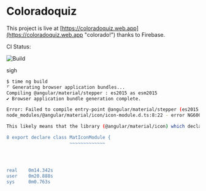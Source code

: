 # Coloradoquiz

This project is live at [https://coloradoquiz.web.app](https://coloradoquiz.web.app "colorado!") 
thanks to Firebase. 

CI Status: 

![Build](https://github.com/teamkushal/coloradoquiz/workflows/Deploy%20to%20Firebase%20Hosting%20on%20merge/badge.svg)

sigh

```bash
$ time ng build
⠋ Generating browser application bundles...
Compiling @angular/material/stepper : es2015 as esm2015
✔ Browser application bundle generation complete.

Error: Failed to compile entry-point @angular/material/stepper (es2015 as esm2015) due to compilation errors:
node_modules/@angular/material/icon/icon-module.d.ts:8:22 - error NG6002: Appears in the NgModule.imports of MatStepperModule, but could not be resolved to an NgModule class.

This likely means that the library (@angular/material/icon) which declares MatIconModule has not been processed correctly by ngcc, or is not compatible with Angular Ivy. Check if a newer version of the library is available, and update if so. Also consider checking with the library's authors to see if the library is expected to be compatible with Ivy.

8 export declare class MatIconModule {
                       ~~~~~~~~~~~~~




real    0m14.342s
user    0m20.888s
sys     0m0.763s
```
